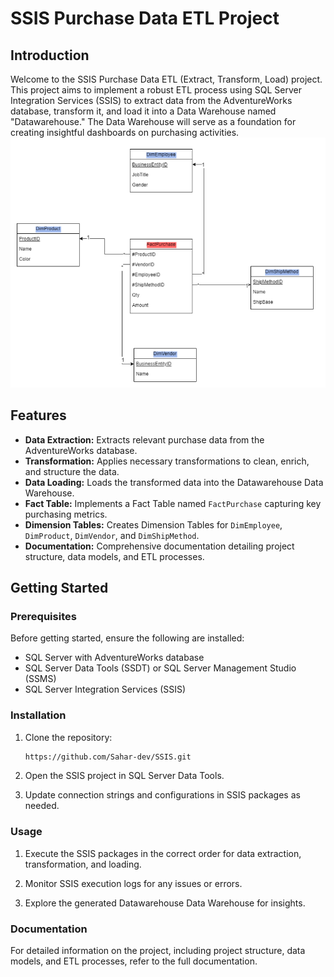 # SSIS Purchase Data ETL Project

## Introduction

Welcome to the SSIS Purchase Data ETL (Extract, Transform, Load) project. This project aims to implement a robust ETL process using SQL Server Integration Services (SSIS) to extract data from the AdventureWorks database, transform it, and load it into a Data Warehouse named "Datawarehouse." The Data Warehouse will serve as a foundation for creating insightful dashboards on purchasing activities.
![project scheme](https://github.com/Sahar-dev/SSIS/blob/main/images/Star.PNG)

## Features

- **Data Extraction:** Extracts relevant purchase data from the AdventureWorks database.
- **Transformation:** Applies necessary transformations to clean, enrich, and structure the data.
- **Data Loading:** Loads the transformed data into the Datawarehouse Data Warehouse.
- **Fact Table:** Implements a Fact Table named `FactPurchase` capturing key purchasing metrics.
- **Dimension Tables:** Creates Dimension Tables for `DimEmployee`, `DimProduct`, `DimVendor`, and `DimShipMethod`.
- **Documentation:** Comprehensive documentation detailing project structure, data models, and ETL processes.

## Getting Started

### Prerequisites

Before getting started, ensure the following are installed:

- SQL Server with AdventureWorks database
- SQL Server Data Tools (SSDT) or SQL Server Management Studio (SSMS)
- SQL Server Integration Services (SSIS)

### Installation

1. Clone the repository:

   ```bash
   https://github.com/Sahar-dev/SSIS.git
2. Open the SSIS project in SQL Server Data Tools.

3. Update connection strings and configurations in SSIS packages as needed.
### Usage
1. Execute the SSIS packages in the correct order for data extraction, transformation, and loading.

2. Monitor SSIS execution logs for any issues or errors.

3. Explore the generated Datawarehouse Data Warehouse for insights.

### Documentation
For detailed information on the project, including project structure, data models, and ETL processes, refer to the full documentation.

